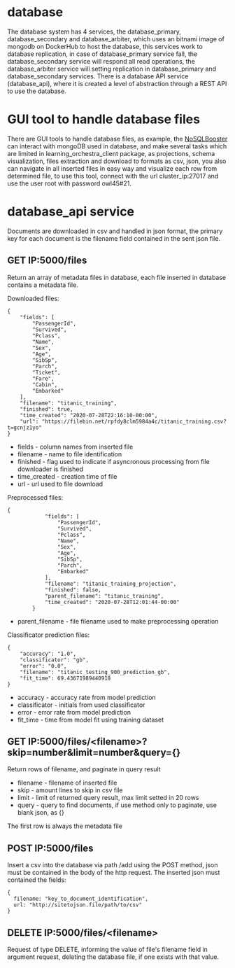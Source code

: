 # database

The database system has 4 services, the database_primary, database_secondary and database_arbiter, which uses an bitnami image of mongodb on DockerHub to host the database, this services work to database replication, in case of database_primary service fall, the database_secondary service will respond all read operations, the database_arbiter service will setting replication in database_primary and database_secondary services. There is a database API service (database_api), where it is created a level of abstraction through a REST API to use the database.

# GUI tool to handle database files
There are GUI tools to handle database files, as example, the [NoSQLBooster](https://nosqlbooster.com) can interact with mongoDB used in database, and make several tasks which are limited in learning\_orchestra\_client package, as projections, schema visualization, files extraction and download to formats as csv, json, you also can navigate in all inserted files in easy way and visualize each row from determined file, to use this tool, connect with the url cluster\_ip:27017 and use the user root with password owl45#21.

# database_api service
Documents are downloaded in csv and handled in json format, the primary key for each document is the filename field contained in the sent json file.

## GET IP:5000/files
Return an array of metadata files in database, each file inserted in database contains a metadata file.

Downloaded files:
```
{
    "fields": [
        "PassengerId",
        "Survived",
        "Pclass",
        "Name",
        "Sex",
        "Age",
        "SibSp",
        "Parch",
        "Ticket",
        "Fare",
        "Cabin",
        "Embarked"
    ],
    "filename": "titanic_training",
    "finished": true,
    "time_created": "2020-07-28T22:16:10-00:00",
    "url": "https://filebin.net/rpfdy8clm5984a4c/titanic_training.csv?t=gcnjz1yo"
}
```
* fields - column names from inserted file
* filename - name to file identification
* finished - flag used to indicate if asyncronous processing from file downloader is finished
* time_created - creation time of file
* url - url used to file download

Preprocessed files:
```
{
            "fields": [
                "PassengerId",
                "Survived",
                "Pclass",
                "Name",
                "Sex",
                "Age",
                "SibSp",
                "Parch",
                "Embarked"
            ],
            "filename": "titanic_training_projection",
            "finished": false,
            "parent_filename": "titanic_training",
            "time_created": "2020-07-28T12:01:44-00:00"
        }
```
* parent_filename - file filename used to make preprocessing operation

Classificator prediction files:

```
{
    "accuracy": "1.0",
    "classificator": "gb",
    "error": "0.0",
    "filename": "titanic_testing_900_prediction_gb",
    "fit_time": 69.43671989440918
}
```
* accuracy - accuracy rate from model prediction
* classificator - initials from used classificator
* error - error rate from model prediction
* fit_time - time from model fit using training dataset

## GET IP:5000/files/<filename\>?skip=number&limit=number&query={}
Return rows of filename, and paginate in query result

* filename - filename of inserted file
* skip - amount lines to skip in csv file
* limit - limit of returned query result, max limit setted in 20 rows
* query - query to find documents, if use method only to paginate, use blank json, as {}

The first row is always the metadata file

## POST IP:5000/files
Insert a csv into the database via path /add using the POST method, json must be contained in the body of the http request.
The inserted json must contained the fields: 
```
{
  filename: "key_to_document_identification",
  url: "http://sitetojson.file/path/to/csv"
}
```

## DELETE IP:5000/files/<filename\>
Request of type DELETE, informing the value of file's filename field in argument request, deleting the database file, if one exists with that value.

